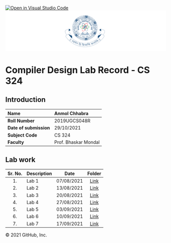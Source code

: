 [![Open in Visual Studio Code](https://classroom.github.com/assets/open-in-vscode-f059dc9a6f8d3a56e377f745f24479a46679e63a5d9fe6f495e02850cd0d8118.svg)](https://classroom.github.com/online_ide?assignment_repo_id=5517607&assignment_repo_type=AssignmentRepo)
![iiit ranchi logo](iiitranchilogo.png)

# Compiler Design Lab Record - CS 324

## Introduction

| **Name** | Anmol Chhabra |
| :-- | :-- |
| **Roll Number** | 2019UGCS048R |
| **Date of submission** | 29/10/2021 |
| **Subject Code** | CS 324 |
| **Faculty** | Prof. Bhaskar Mondal |

## Lab work

| Sr. No. | Description | Date | Folder |
| :--: | :---- | :--: | :--: |
| 1. | Lab 1 | 07/08/2021 | [Link](./Files/Lab1) |
| 2. | Lab 2 | 13/08/2021 | [Link](./Files/Lab2) |
| 3. | Lab 3 | 20/08/2021 | [Link](./Files/Lab3) |
| 4. | Lab 4 | 27/08/2021 | [Link](./Files/Lab4) |
| 5. | Lab 5 | 03/09/2021 | [Link](./Files/Lab5) |
| 6. | Lab 6 | 10/09/2021 | [Link](./Files/Lab6) |
| 7. | Lab 7 | 17/09/2021 | [Link](./Files/Lab7) |
© 2021 GitHub, Inc.
